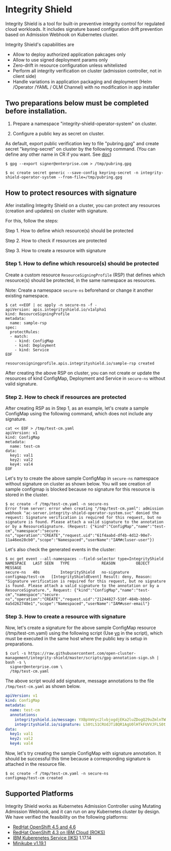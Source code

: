 # Integrity Shield
Integrity Shield is a tool for built-in preventive integrity control for regulated cloud workloads. It includes signature based configuration drift prevention based on Admission Webhook on Kubernetes cluster.

Integrity Shield's capabilities are

- Allow to deploy authorized application pakcages only
- Allow to use signed deployment params only
- Zero-drift in resource configuration unless whitelisted
- Perform all integrity verification on cluster (admission controller, not in client side)
- Handle variations in application packaging and deployment (Helm /Operator /YAML / OLM Channel) with no modification in app installer

## Two preparations below must be completed before installation.

1. Prepare a namespace "integrity-shield-operator-system" on cluster.

2. Configure a public key as secret on cluster.

As default, export public verification key to file "pubring.gpg" and create secret "keyring-secret" on cluster by the following command. (You can define any other name in CR if you want. See [doc](README_SIGNER_CONFIG.md))

```
$ gpg --export signer@enterprise.com > /tmp/pubring.gpg

$ oc create secret generic --save-config keyring-secret -n integrity-shield-operator-system --from-file=/tmp/pubring.gpg
```

## How to protect resources with signature

Afer installing Integrity Shield on a cluster, you can protect any resources (creation and updates) on cluster with signature.

For this, follow the steps:

Step 1. How to define which resource(s) should be protected

Step 2. How to check if resources are protected

Step 3. How to create a resource with signature

### Step 1. How to define which resource(s) should be protected

Create a custom resource `ResourceSigningProfile` (RSP) that defines which resource(s) should be protected, in the same namespace as resources. 

Note:  Create a namespace `secure-ns` beforehand or change it another existing namespace.

```
$ cat <<EOF | oc apply -n secure-ns -f -
apiVersion: apis.integrityshield.io/v1alpha1
kind: ResourceSigningProfile
metadata:
  name: sample-rsp
spec:
  protectRules:
  - match:
    - kind: ConfigMap
    - kind: Deployment
    - kind: Service
EOF

resourcesigningprofile.apis.integrityshield.io/sample-rsp created
```

After creating the above RSP on cluster,  you can not create or update the resources of kind ConfigMap, Deployment and Service in `secure-ns` without valid signature.


### Step 2. How to check if resources are protected

After creating RSP as in Step 1, as an example, let's create a sample ConfigMap using the following command, which does not include any signature.

```
cat << EOF > /tmp/test-cm.yaml
apiVersion: v1
kind: ConfigMap
metadata:
  name: test-cm
data:
  key1: val1
  key2: val2
  key4: val4
EOF
```

Let's try to create the above sample ConfigMap in `secure-ns` namespace without signature on cluster as shown below. You will see creation of sample configmap is blocked because no signature for this resource is stored in the cluster.


```
$ oc create -f /tmp/test-cm.yaml -n secure-ns
Error from server: error when creating "/tmp/test-cm.yaml": admission webhook "ac-server.integrity-shield-operator-system.svc" denied the request: Signature verification is required for this request, but no signature is found. Please attach a valid signature to the annotation or by a ResourceSignature. (Request: {"kind":"ConfigMap","name":"test-cm","namespace":"secure-ns","operation":"CREATE","request.uid":"61f4aabd-df4b-4d12-90e7-11a46ee28cb0","scope":"Namespaced","userName":"IAM#cluser-user"})
```

Let's also check the generated events in the cluster:

```
$ oc get event --all-namespaces --field-selector type=IntegrityShield
NAMESPACE   LAST SEEN   TYPE              REASON         OBJECT              MESSAGE
secure-ns   40s         IntegrityShield   no-signature   configmap/test-cm   [IntegrityShieldEvent] Result: deny, Reason: "Signature verification is required for this request, but no signature is found. Please attach a valid signature to the annotation or by a ResourceSignature.", Request: {"kind":"ConfigMap","name":"test-cm","namespace":"secure-ns","operation":"CREATE","request.uid":"21244827-510f-484b-bbbd-4a5d262748e1","scope":"Namespaced","userName":"IAM#user-email"}

```

### Step 3. How to create a resource with signature

Now, let's create a signature for the above sample ConfigMap resource (/tmp/test-cm.yaml) using the following script (Use [yq](https://github.com/mikefarah/yq) in the script), which must be executed in the same host where the public key is setup in preparations.

```
$ curl -s https://raw.githubusercontent.com/open-cluster-management/integrity-shield/master/scripts/gpg-annotation-sign.sh | bash -s \
  signer@enterprise.com \
  /tmp/test-cm.yaml 
```

The above script would add signature, message annotations to the file `/tmp/test-cm.yaml` as shown below.


```yaml
apiVersion: v1
kind: ConfigMap
metadata:
  name: test-cm
  annotations:
    integrityshield.io/message: YXBpVmVyc2lvbjogdjEKa2luZDogQ29uZmlnTW...
    integrityshield.io/signature: LS0tLS1CRUdJTiBQR1AgU0lHTkFUVVJFLS0t...
data:
  key1: val1
  key2: val2
  key4: val4
```

Now, let's try creating the sample ConfigMap with signature annotation. It should be successful this time because a corresponding signature is attached in the resource file.

```
$ oc create -f /tmp/test-cm.yaml -n secure-ns
configmap/test-cm created
```


## Supported Platforms

Integrity Shield works as Kubernetes Admission Controller using Mutating Admission Webhook, and it can run on any Kubernetes cluster by design. 
We have verified the feasibility on the following platforms:

- [RedHat OpenShift 4.5 and 4.6](https://www.openshift.com/)
- [RedHat OpenShift 4.3 on IBM Cloud (ROKS)](https://www.openshift.com/products/openshift-ibm-cloud)
- [IBM Kuberenetes Service (IKS)](https://www.ibm.com/cloud/container-service/) 1.17.14
- [Minikube v1.19.1](https://kubernetes.io/docs/setup/learning-environment/minikube/)
